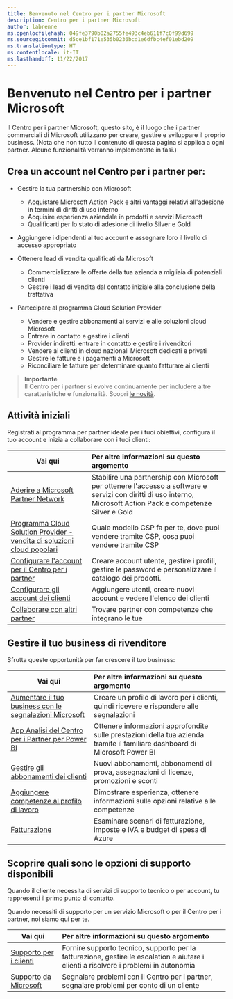 ```yaml
---
title: Benvenuto nel Centro per i partner Microsoft
description: Centro per i partner Microsoft
author: labrenne
ms.openlocfilehash: 049fe3790b02a2755fe493c4eb611f7c0f99d699
ms.sourcegitcommit: d5ce1bf171e535b0236bcd1e6dfbc4ef01ebd209
ms.translationtype: HT
ms.contentlocale: it-IT
ms.lasthandoff: 11/22/2017
---
```

# <a name="welcome-to-the-microsoft-partner-center"></a>Benvenuto nel Centro per i partner Microsoft

Il Centro per i partner Microsoft, questo sito, è il luogo che i partner commerciali di Microsoft utilizzano per creare, gestire e sviluppare il proprio business. (Nota che non tutto il contenuto di questa pagina si applica a ogni partner. Alcune funzionalità verranno implementate in fasi.)

## <a name="create-an-account-on-partner-center-to"></a>Crea un account nel Centro per i partner per:

-   Gestire la tua partnership con Microsoft
    -   Acquistare Microsoft Action Pack e altri vantaggi relativi all'adesione in termini di diritti di uso interno 
    -   Acquisire esperienza aziendale in prodotti e servizi Microsoft
    -   Qualificarti per lo stato di adesione di livello Silver e Gold

-   Aggiungere i dipendenti al tuo account e assegnare loro il livello di accesso appropriato

-   Ottenere lead di vendita qualificati da Microsoft 
    -   Commercializzare le offerte della tua azienda a migliaia di potenziali clienti
    -   Gestire i lead di vendita dal contatto iniziale alla conclusione della trattativa 

-   Partecipare al programma Cloud Solution Provider
    -   Vendere e gestire abbonamenti ai servizi e alle soluzioni cloud Microsoft       
    -   Entrare in contatto e gestire i clienti
    -   Provider indiretti: entrare in contatto e gestire i rivenditori    
    -   Vendere ai clienti in cloud nazionali Microsoft dedicati e privati 
    -   Gestire le fatture e i pagamenti a Microsoft
    -   Riconciliare le fatture per determinare quanto fatturare ai clienti
   

>**Importante**<br>
Il Centro per i partner si evolve continuamente per includere altre caratteristiche e funzionalità. Scopri [le novità](whats-new-in-pc.md).


## <a name="get-started"></a>Attività iniziali

Registrati al programma per partner ideale per i tuoi obiettivi, configura il tuo account e inizia a collaborare con i tuoi clienti:

| **Vai qui**  | **Per altre informazioni su questo argomento**  |
|------------|:-------------|
|[Aderire a Microsoft Partner Network](mpn-overview.md)|Stabilire una partnership con Microsoft per ottenere l'accesso a software e servizi con diritti di uso interno, Microsoft Action Pack e competenze Silver e Gold |
|[Programma Cloud Solution Provider - vendita di soluzioni cloud popolari](csp-overview.md) | Quale modello CSP fa per te, dove puoi vendere tramite CSP, cosa puoi vendere tramite CSP |
|[Configurare l'account per il Centro per i partner](partner-center-account-setup.md)|Creare account utente, gestire i profili, gestire le password e personalizzare il catalogo dei prodotti. |
|[Configurare gli account dei clienti](customer-accounts.md)|Aggiungere utenti, creare nuovi account e vedere l'elenco dei clienti |
|[Collaborare con altri partner](work-with-other-partners.md)|Trovare partner con competenze che integrano le tue |

## <a name="manage-your-reseller-business"></a>Gestire il tuo business di rivenditore

Sfrutta queste opportunità per far crescere il tuo business:

| **Vai qui**  |**Per altre informazioni su questo argomento**   |
|------------|:-------------|
|[Aumentare il tuo business con le segnalazioni Microsoft](referrals.md)|Creare un profilo di lavoro per i clienti, quindi ricevere e rispondere alle segnalazioni|
|[App Analisi del Centro per i Partner per Power BI](power-bi-app-for-direct-partners.md)| Ottenere informazioni approfondite sulle prestazioni della tua azienda tramite il familiare dashboard di Microsoft Power BI|
|[Gestire gli abbonamenti dei clienti](customer-subscriptions.md)|Nuovi abbonamenti, abbonamenti di prova, assegnazioni di licenze, promozioni e sconti|
|[Aggiungere competenze al profilo di lavoro](learn-about-competencies.md)|Dimostrare esperienza, ottenere informazioni sulle opzioni relative alle competenze|
|[Fatturazione](billing.md)|Esaminare scenari di fatturazione, imposte e IVA e budget di spesa di Azure |

## <a name="understand-your-support-options"></a>Scoprire quali sono le opzioni di supporto disponibili

Quando il cliente necessita di servizi di supporto tecnico o per account, tu rappresenti il primo punto di contatto.

Quando necessiti di supporto per un servizio Microsoft o per il Centro per i partner, noi siamo qui per te. 

| **Vai qui**  | **Per altre informazioni su questo argomento**  |
|------------|:-------------|
|[Supporto per i clienti](customer-support.md)|Fornire supporto tecnico, supporto per la fatturazione, gestire le escalation e aiutare i clienti a risolvere i problemi in autonomia|
|[Supporto da Microsoft](support-from-microsoft.md)|Segnalare problemi con il Centro per i partner, segnalare problemi per conto di un cliente|
